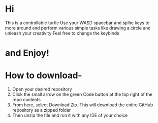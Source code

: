 # Hi 
This is a controllable turtle
Use your WASD spacebar and splhc keys to more around and perform various simple tasks like drawing a circle and unleash your creativity
Feel free to change the keybinds 
# and Enjoy!

# How to download-
1. Open your desired repository
2. Click the small arrow on the green Code button at the top right of the repo contents
3. From here, select Download Zip. This will download the entire GitHub repository as a zipped folder
4. Then unzip the file and run it with any IDE of your choice
